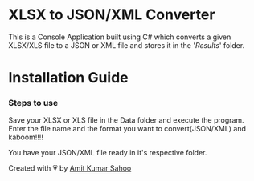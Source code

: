 ﻿# XLSX to JSON/XML Converter

This is a Console Application built using C# which converts a given XLSX/XLS file to a JSON or XML file and stores it in the '*Results*' folder. 

# Installation Guide

### Steps to use
Save your XLSX or XLS file in the Data folder and execute the program.
Enter the file name and the format you want to convert(JSON/XML) and kaboom!!!!

You have your JSON/XML file ready in it's respective folder.  

Created with 💗 by [Amit Kumar Sahoo](https://www.linkedin.com/in/amit-kumar-sahoo-web/)
